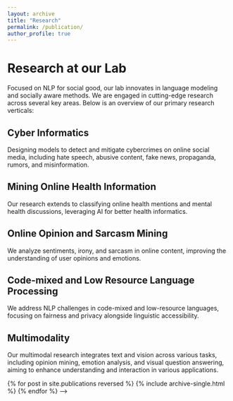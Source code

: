 ```yaml
---
layout: archive
title: "Research"
permalink: /publication/
author_profile: true
---
```



# Research at our Lab

Focused on NLP for social good, our lab innovates in language modeling and socially aware methods. We are engaged in cutting-edge research across several key areas. Below is an overview of our primary research verticals:

<!--We are engaged in cutting-edge research across several key areas. Below is an overview of our primary research verticals:-->

## Cyber Informatics
Designing models to detect and mitigate cybercrimes on online social media, including hate speech, abusive content, fake news, propaganda, rumors, and misinformation.

## Mining Online Health Information
Our research extends to classifying online health mentions and mental health discussions, leveraging AI for better health informatics.

## Online Opinion and Sarcasm Mining
We analyze sentiments, irony, and sarcasm in online content, improving the understanding of user opinions and emotions.

## Code-mixed and Low Resource Language Processing
We address NLP challenges in code-mixed and low-resource languages, focusing on fairness and privacy alongside linguistic accessibility.

## Multimodality
Our multimodal research integrates text and vision across various tasks, including opinion mining, emotion analysis, and visual question answering, aiming to enhance understanding and interaction in various applications.


<!--For more details on each project, please visit our [detailed project descriptions](#).-->



{% for post in site.publications reversed %}
  {% include archive-single.html %}
{% endfor %} -->
